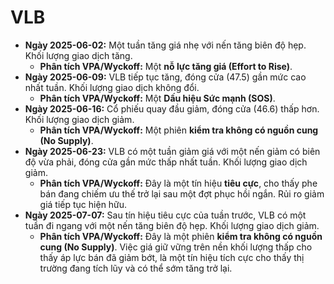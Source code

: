 # VLB

- **Ngày 2025-06-02:** Một tuần tăng giá nhẹ với nến tăng biên độ hẹp. Khối lượng giao dịch tăng.
    - **Phân tích VPA/Wyckoff:** Một **nỗ lực tăng giá (Effort to Rise)**.
- **Ngày 2025-06-09:** VLB tiếp tục tăng, đóng cửa (47.5) gần mức cao nhất tuần. Khối lượng giao dịch không đổi.
    - **Phân tích VPA/Wyckoff:** Một **Dấu hiệu Sức mạnh (SOS)**.
- **Ngày 2025-06-16:** Cổ phiếu quay đầu giảm, đóng cửa (46.6) thấp hơn. Khối lượng giao dịch giảm.
    - **Phân tích VPA/Wyckoff:** Một phiên **kiểm tra không có nguồn cung (No Supply)**.
- **Ngày 2025-06-23:** VLB có một tuần giảm giá với một nến giảm có biên độ vừa phải, đóng cửa gần mức thấp nhất tuần. Khối lượng giao dịch giảm.
    - **Phân tích VPA/Wyckoff:** Đây là một tín hiệu **tiêu cực**, cho thấy phe bán đang chiếm ưu thế trở lại sau một đợt phục hồi ngắn. Rủi ro giảm giá tiếp tục hiện hữu.
- **Ngày 2025-07-07:** Sau tín hiệu tiêu cực của tuần trước, VLB có một tuần đi ngang với một nến tăng biên độ hẹp. Khối lượng giao dịch giảm.
    - **Phân tích VPA/Wyckoff:** Đây là một phiên **kiểm tra không có nguồn cung (No Supply)**. Việc giá giữ vững trên nền khối lượng thấp cho thấy áp lực bán đã giảm bớt, là một tín hiệu tích cực cho thấy thị trường đang tích lũy và có thể sớm tăng trở lại.


